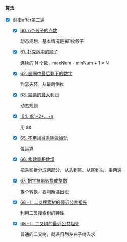 #### 算法

- [x] 剑指offer第二遍

  - [x] [60. n个骰子的点数](https://leetcode-cn.com/problems/nge-tou-zi-de-dian-shu-lcof/)

    动态规划，基本情况是掷1枚骰子

  - [x] [61. 扑克牌中的顺子](https://leetcode-cn.com/problems/bu-ke-pai-zhong-de-shun-zi-lcof/)

    连续的 N 个数，maxNum - minNum + 1 = N

  - [x] [62. 圆圈中最后剩下的数字](https://leetcode-cn.com/problems/yuan-quan-zhong-zui-hou-sheng-xia-de-shu-zi-lcof/)

    约瑟夫环，从最后倒推

  - [x] [63. 股票的最大利润](https://leetcode-cn.com/problems/gu-piao-de-zui-da-li-run-lcof/)

    动态规划

  - [x] [ 64. 求1+2+…+n](https://leetcode-cn.com/problems/qiu-12n-lcof/)

    用 && 

  - [x] [65. 不用加减乘除做加法](https://leetcode-cn.com/problems/bu-yong-jia-jian-cheng-chu-zuo-jia-fa-lcof/)

    位运算

  - [x] [66. 构建乘积数组](https://leetcode-cn.com/problems/gou-jian-cheng-ji-shu-zu-lcof/)

    把乘积拆分成两部分，从头到尾、从尾到头，乘两遍

  - [x] [67. 把字符串转换成整数](https://leetcode-cn.com/problems/ba-zi-fu-chuan-zhuan-huan-cheng-zheng-shu-lcof/)

    挨个转换，要判断溢出没

  - [x] [68 - I. 二叉搜索树的最近公共祖先](https://leetcode-cn.com/problems/er-cha-sou-suo-shu-de-zui-jin-gong-gong-zu-xian-lcof/)

    利用二叉搜索树的特性

  - [x] [68 - II. 二叉树的最近公共祖先](https://leetcode-cn.com/problems/er-cha-shu-de-zui-jin-gong-gong-zu-xian-lcof/)

    普通的二叉树，就递归到左右子树去求

    
